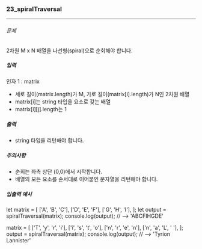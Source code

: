 ### 23_spiralTraversal

***

###### 문제 

2차원 M x N 배열을 나선형(spiral)으로 순회해야 합니다.

##### 입력

인자 1 : matrix
- 세로 길이(matrix.length)가 M, 가로 길이(matrix[i].length)가 N인 2차원 배열
- matrix[i]는 string 타입을 요소로 갖는 배열
- matrix[i][j].length는 1

##### 출력

- string 타입을 리턴해야 합니다.

##### 주의사항

- 순회는 좌측 상단 (0,0)에서 시작합니다.
- 배열의 모든 요소를 순서대로 이어붙인 문자열을 리턴해야 합니다.

##### 입출력 예시

let matrix = [
  ['A', 'B', 'C'],
  ['D', 'E', 'F'],
  ['G', 'H', 'I'],
];
let output = spiralTraversal(matrix);
console.log(output); // --> 'ABCFIHGDE'

matrix = [
  ['T', 'y', 'r', 'i'],
  ['i', 's', 't', 'o'],
  ['n', 'r', 'e', 'n'],
  ['n', 'a', 'L', ' '],
];
output = spiralTraversal(matrix);
console.log(output); // --> 'Tyrion Lannister'

